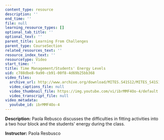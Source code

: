```yaml
---
content_type: resource
description: ''
end_time: ''
file: null
learning_resource_types: []
optional_tab_title: ''
optional_text: ''
parent_title: Learning From Challenges
parent_type: CourseSection
related_resources_text: ''
resource_index_text: ''
resourcetype: Video
start_time: ''
title: Time Management/Students' Energy Levels
uid: c788dbe8-9a90-cb91-00f8-4d69b25bb368
video_files:
  archive_url: http://www.archive.org/download/MITES.S41S12/MITES_S41S12_Teaching09_300k.mp4
  video_captions_file: null
  video_thumbnail_file: https://img.youtube.com/vi/ibrMMF4Oo-4/default.jpg
  video_transcript_file: null
video_metadata:
  youtube_id: ibrMMF4Oo-4
---
```


**Description:** Paola Rebusco discusses the difficulties in fitting activities into a two hour block and the students' energy during the class.

**Instructor:** Paola Resbusco